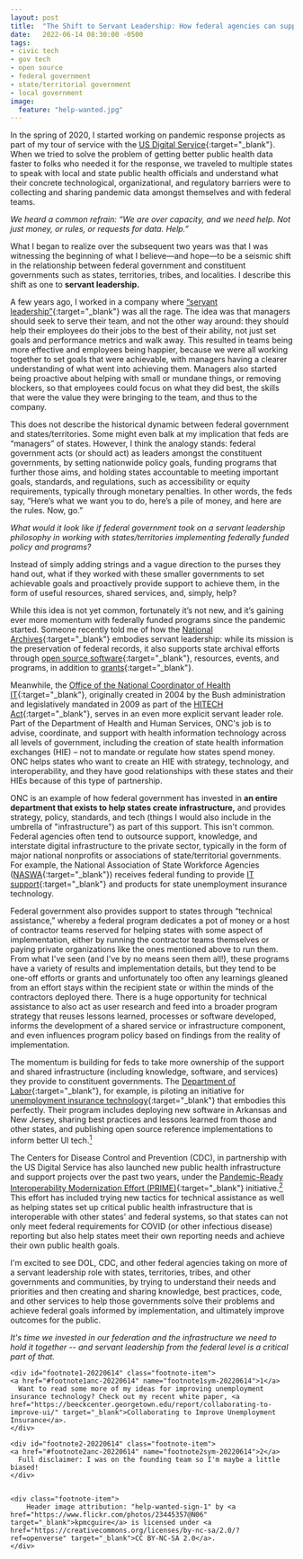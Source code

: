 ```yaml
---
layout: post
title:  "The Shift to Servant Leadership: How federal agencies can support states, territories, and communities after the pandemic"
date:   2022-06-14 08:30:00 -0500
tags:
- civic tech
- gov tech
- open source
- federal government
- state/territorial government
- local government
image:
  feature: "help-wanted.jpg"
---
```


In the spring of 2020, I started working on pandemic response projects as part of my tour of service with the [US Digital Service](https://www.usds.gov/){:target="_blank"}. When we tried to solve the problem of getting better public health data faster to folks who needed it for the response, we traveled to multiple states to speak with local and state public health officials and understand what their concrete technological, organizational, and regulatory barriers were to collecting and sharing pandemic data amongst themselves and with federal teams. 

*We heard a common refrain: “We are over capacity, and we need help. Not just money, or rules, or requests for data. Help.”*

What I began to realize over the subsequent two years was that I was witnessing the beginning of what I believe—and hope—to be a seismic shift in the relationship between federal government and constituent governments such as states, territories, tribes, and localities. I describe this shift as one to **servant leadership.**

A few years ago, I worked in a company where [“servant leadership”](https://www.indeed.com/career-advice/career-development/servant-leadership){:target="_blank"} was all the rage. The idea was that managers should seek to serve their team, and not the other way around: they should help their employees do their jobs to the best of their ability, not just set goals and performance metrics and walk away. This resulted in teams being more effective and employees being happier, because we were all working together to set goals that were achievable, with managers having a clearer understanding of what went into achieving them. Managers also started being proactive about helping with small or mundane things, or removing blockers, so that employees could focus on what they did best, the skills that were the value they were bringing to the team, and thus to the company.

This does not describe the historical dynamic between federal government and states/territories. Some might even balk at my implication that feds are “managers” of states. However, I think the analogy stands: federal government acts (or should act) as leaders amongst the constituent governments, by setting nationwide policy goals, funding programs that further those aims, and holding states accountable to meeting important goals, standards, and regulations, such as accessibility or equity requirements, typically through monetary penalties. In other words, the feds say, “Here’s what we want you to do, here’s a pile of money, and here are the rules. Now, go.”

*What would it look like if federal government took on a servant leadership philosophy in working with states/territories implementing federally funded policy and programs?* 

Instead of simply adding strings and a vague direction to the purses they hand out, what if they worked with these smaller governments to set achievable goals and proactively provide support to achieve them, in the form of useful resources, shared services, and, simply, help?

While this idea is not yet common, fortunately it’s not new, and it’s gaining ever more momentum with federally funded programs since the pandemic started. Someone recently told me of how the [National Archives](https://www.archives.gov/){:target="_blank"} embodies servant leadership: while its mission is the preservation of federal records, it also supports state archival efforts through [open source software](https://github.com/usnationalarchives){:target="_blank"}, resources, events, and programs, in addition to [grants](https://www.archives.gov/nhprc/announcement/partnership.html){:target="_blank"}. 

Meanwhile, the [Office of the National Coordinator of Health IT](https://www.healthit.gov/){:target="_blank"}, originally created in 2004 by the Bush administration and legislatively mandated in 2009 as part of the [HITECH Act](https://www.healthit.gov/policy-researchers-implementers/health-it-legislation){:target="_blank"}, serves in an even more explicit servant leader role. Part of the Department of Health and Human Services, ONC's job is to advise, coordinate, and support with health information technology across all levels of government, including the creation of state health information exchanges (HIE) – not to mandate or regulate how states spend money. ONC helps states who want to create an HIE with strategy, technology, and interoperability, and they have good relationships with these states and their HIEs because of this type of partnership.

ONC is an example of how federal government has invested in **an entire department that exists to help states create infrastructure,** and provides strategy, policy, standards, and tech (things I would also include in the umbrella of "infrastructure") as part of this support. This isn't common. Federal agencies often tend to outsource support, knowledge, and interstate digital infrastructure to the private sector, typically in the form of major national nonprofits or associations of state/territorial governments. For example, the National Association of State Workforce Agencies ([NASWA](https://www.naswa.org/){:target="_blank"}) receives federal funding to provide [IT support](http://www.itsc.org/Pages/default.aspx){:target="_blank"} and products for state unemployment insurance technology.

Federal government also provides support to states through “technical assistance,” whereby a federal program dedicates a pot of money or a host of contractor teams reserved for helping states with some aspect of implementation, either by running the contractor teams themselves or paying private organizations like the ones mentioned above to run them. From what I've seen (and I've by no means seen them all!), these programs have a variety of results and implementation details, but they tend to be one-off efforts or grants and unfortunately too often any learnings gleaned from an effort stays within the recipient state or within the minds of the contractors deployed there. There is a huge opportunity for technical assistance to also act as user research and feed into a broader program strategy that reuses lessons learned, processes or software developed, informs the development of a shared service or infrastructure component, and even influences program policy based on findings from the reality of implementation. 

The momentum is building for feds to take more ownership of the support and shared infrastructure (including knowledge, software, and services) they provide to constituent governments. The [Department of Labor](https://www.dol.gov){:target="_blank"}, for example, is piloting an initiative for [unemployment insurance technology](https://www.dol.gov/agencies/eta/ui-modernization){:target="_blank"} that embodies this perfectly. Their program includes deploying new software in Arkansas and New Jersey, sharing best practices and lessons learned from those and other states, and publishing open source reference implementations to inform better UI tech.<a href="#footnote1-20220614" class="body-footnote-link" name="footnote1anc-20220614"><sup>1</sup></a>

The Centers for Disease Control and Prevention (CDC), in partnership with the US Digital Service has also launched new public health infrastructure and support projects over the past two years, under the [Pandemic-Ready Interoperability Modernization Effort (PRIME)](https://github.com/CDCgov/prime-public-health-data-infrastructure){:target="_blank"} initiative.<a href="#footnote2-20220614" class="body-footnote-link" name="footnote2anc-20220614"><sup>2</sup></a> This effort has included trying new tactics for technical assistance as well as helping states set up critical public health infrastructure that is interoperable with other states' and federal systems, so that states can not only meet federal requirements for COVID (or other infectious disease) reporting but also help states meet their own reporting needs and achieve their own public health goals. 

I'm excited to see DOL, CDC, and other federal agencies taking on more of a servant leadership role with states, territories, tribes, and other governments and communities, by trying to understand their needs and priorities and then creating and sharing knowledge, best practices, code, and other services to help those governments solve their problems and achieve federal goals informed by implementation, and ultimately improve outcomes for the public. 

*It's time we invested in our federation and the infrastructure we need to hold it together -- and servant leadership from the federal level is a critical part of that.*

<div class="footnote-block">

	<div id="footnote1-20220614" class="footnote-item">
	<a href="#footnote1anc-20220614" name="footnote1sym-20220614">1</a> 
      Want to read some more of my ideas for improving unemployment insurance technology? Check out my recent white paper, <a href="https://beeckcenter.georgetown.edu/report/collaborating-to-improve-ui/" target="_blank">Collaborating to Improve Unemployment Insurance</a>. 
	</div>
	
	<div id="footnote2-20220614" class="footnote-item">
	<a href="#footnote2anc-20220614" name="footnote2sym-20220614">2</a> 
      Full disclaimer: I was on the founding team so I'm maybe a little biased!
	</div>
	
	
	<div class="footnote-item">
        Header image attribution: "help-wanted-sign-1" by <a href="https://www.flickr.com/photos/23445357@N06" target="_blank">kpmcguire</a> is licensed under <a href="https://creativecommons.org/licenses/by-nc-sa/2.0/?ref=openverse" target="_blank">CC BY-NC-SA 2.0</a>.  
    </div>
	
</div>